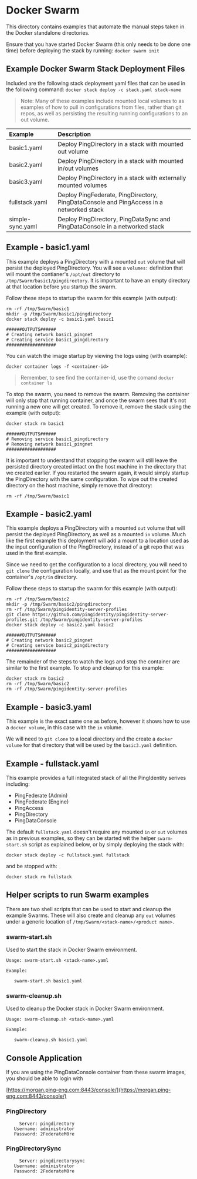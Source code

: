 # Docker Swarm

This directory contains examples that automate the manual steps taken in the Docker standalone directories.

Ensure that you have started Docker Swarm \(this only needs to be done one time\) before deploying the stack by running: `docker swarm init`

## Example Docker Swarm Stack Deployment Files

Included are the following stack deployment yaml files that can be used in the following command: `docker stack deploy -c stack.yaml stack-name`

> Note: Many of these examples include mounted local volumes to as examples of how to pull in configurations from files, rather than git repos, as well as persisting the resulting running configurations to an out volume.

| Example | Description |
| :--- | :--- |
| basic1.yaml | Deploy PingDirectory in a stack with mounted out volume |
| basic2.yaml | Deploy PingDirectory in a stack with mounted in/out volumes |
| basic3.yaml | Deploy PingDirectory in a stack with externally mounted volumes |
| fullstack.yaml | Deploy PingFederate, PingDirectory, PingDataConsole and PingAccess in a networked stack |
| simple-sync.yaml | Deploy PingDirectory, PingDataSync and PingDataConsole in a networked stack |

## Example - basic1.yaml

This example deploys a PingDirectory with a mounted `out` volume that will persist the deployed PingDirectory. You will see a `volumes:` definition that will mount the contianer's `/opt/out` directory to `/tmp/Swarm/basic1/pingdirectory`. It is important to have an empty directory at that location before you startup the swarm.

Follow these steps to startup the swarm for this example \(with output\):

```text
rm -rf /tmp/Swarm/basic1
mkdir -p /tmp/Swarm/basic1/pingdirectory
docker stack deploy -c basic1.yaml basic1

######OUTPUTS######
# Creating network basic1_pingnet
# Creating service basic1_pingdirectory
###################
```

You can watch the image startup by viewing the logs using \(with example\):

`docker container logs -f <container-id>`

> Remember, to see find the container-id, use the comand `docker container ls`

To stop the swarm, you need to remove the swarm. Removing the container will only stop that running container, and once the swarm sees that it's not running a new one will get created. To remove it, remove the stack using the example \(with output\):

```text
docker stack rm basic1

######OUTPUTS######
# Removing service basic1_pingdirectory
# Removing network basic1_pingnet
###################
```

It is important to understand that stopping the swarm will still leave the persisted directory created intact on the host machine in the directory that we created earlier. If you restarted the swarm again, it would simply startup the PingDirectory with the same configuration. To wipe out the created directory on the host machine, simply remove that directory:

`rm -rf /tmp/Swarm/basic1`

## Example - basic2.yaml

This example deploys a PingDirectory with a mounted `out` volume that will persist the deployed PingDirectory, as well as a mounted `in` volume. Much like the first example this deployment will add a mount to a location used as the input configuration of the PingDirectory, instead of a git repo that was used in the first example.

Since we need to get the configuration to a local directory, you will need to `git clone` the configuration locally, and use that as the mount point for the container's `/opt/in` directory.

Follow these steps to startup the swarm for this example \(with output\):

```text
rm -rf /tmp/Swarm/basic2
mkdir -p /tmp/Swarm/basic2/pingdirectory
rm -rf /tmp/Swarm/pingidentity-server-profiles
git clone https://github.com/pingidentity/pingidentity-server-profiles.git /tmp/Swarm/pingidentity-server-profiles
docker stack deploy -c basic2.yaml basic2

######OUTPUTS######
# Creating network basic2_pingnet
# Creating service basic2_pingdirectory
###################
```

The remainder of the steps to watch the logs and stop the container are similar to the first example. To stop and cleanup for this example:

```text
docker stack rm basic2
rm -rf /tmp/Swarm/basic2
rm -rf /tmp/Swarm/pingidentity-server-profiles
```

## Example - basic3.yaml

This example is the exact same one as before, however it shows how to use a `docker volume`, in this case with the `in` volume.

We will need to `git clone` to a local directory and the create a `docker volume` for that directory that will be used by the `basic3.yaml` definition.

## Example - fullstack.yaml

This example provides a full integrated stack of all the PingIdentity serives including:

* PingFederate \(Admin\)
* PingFederate \(Engine\)
* PingAccess
* PingDirectory
* PingDataConsole

The default `fullstack.yaml` doesn't require any mounted `in` or `out` volumes as in previous examples, so they can be started wit the helper `swarm-start.sh` script as explained below, or by simply deploying the stack with:

`docker stack deploy -c fullstack.yaml fullstack`

and be stopped with:

`docker stack rm fullstack`

## Helper scripts to run Swarm examples

There are two shell scripts that can be used to start and cleanup the example Swarms. These will also create and cleanup any `out` volumes under a generic location of `/tmp/Swarm/<stack-name>/<product name>`.

### swarm-start.sh

Used to start the stack in Docker Swarm environment.

```text
Usage: swarm-start.sh <stack-name>.yaml

Example:

   swarm-start.sh basic1.yaml
```

### swarm-cleanup.sh

Used to cleanup the Docker stack in Docker Swarm environment.

```text
Usage: swarm-cleanup.sh <stack-name>.yaml

Example:

   swarm-cleanup.sh basic1.yaml
```

## Console Application

If you are using the PingDataConsole container from these swarm images, you should be able to login with

[https://morgan.ping-eng.com:8443/console/](https://morgan.ping-eng.com:8443/console/)

### PingDirectory

```text
     Server: pingdirectory
   Username: administrator
   Password: 2FederateM0re
```

### PingDirectorySync

```text
     Server: pingdirectorysync
   Username: administrator
   Password: 2FederateM0re
```

